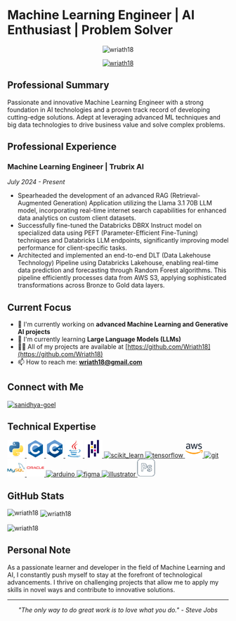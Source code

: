 <h1 align="center> Sanidhya Goel</h1>

<h3 align="center">Machine Learning Engineer | AI Enthusiast | Problem Solver</h3>

<p align="center">
  <img src="https://komarev.com/ghpvc/?username=wriath18&label=Profile%20views&color=0e75b6&style=flat" alt="wriath18" />
</p>

<p align="center">
  <a href="https://github.com/ryo-ma/github-profile-trophy">
    <img src="https://github-profile-trophy.vercel.app/?username=wriath18" alt="wriath18" />
  </a>
</p>

## Professional Summary

Passionate and innovative Machine Learning Engineer with a strong foundation in AI technologies and a proven track record of developing cutting-edge solutions. Adept at leveraging advanced ML techniques and big data technologies to drive business value and solve complex problems.

## Professional Experience

### Machine Learning Engineer | Trubrix AI
*July 2024 - Present*

- Spearheaded the development of an advanced RAG (Retrieval-Augmented Generation) Application utilizing the Llama 3.1 70B LLM model, incorporating real-time internet search capabilities for enhanced data analytics on custom client datasets.
- Successfully fine-tuned the Databricks DBRX Instruct model on specialized data using PEFT (Parameter-Efficient Fine-Tuning) techniques and Databricks LLM endpoints, significantly improving model performance for client-specific tasks.
- Architected and implemented an end-to-end DLT (Data Lakehouse Technology) Pipeline using Databricks Lakehouse, enabling real-time data prediction and forecasting through Random Forest algorithms. This pipeline efficiently processes data from AWS S3, applying sophisticated transformations across Bronze to Gold data layers.

## Current Focus

- 🔭 I'm currently working on **advanced Machine Learning and Generative AI projects**
- 🌱 I'm currently learning **Large Language Models (LLMs)**
- 👨‍💻 All of my projects are available at [https://github.com/Wriath18](https://github.com/Wriath18)
- 📫 How to reach me: **wriath18@gmail.com**

## Connect with Me

<p align="left">
  <a href="https://linkedin.com/in/sanidhya-goel-2499991b1/" target="blank">
    <img align="center" src="https://raw.githubusercontent.com/rahuldkjain/github-profile-readme-generator/master/src/images/icons/Social/linked-in-alt.svg" alt="sanidhya-goel" height="30" width="40" />
  </a>
</p>

## Technical Expertise

<p align="left">
  <a href="https://www.python.org" target="_blank" rel="noreferrer">
    <img src="https://raw.githubusercontent.com/devicons/devicon/master/icons/python/python-original.svg" alt="python" width="40" height="40"/>
  </a>
  <a href="https://www.cprogramming.com/" target="_blank" rel="noreferrer">
    <img src="https://raw.githubusercontent.com/devicons/devicon/master/icons/c/c-original.svg" alt="c" width="40" height="40"/>
  </a>
  <a href="https://www.w3schools.com/cpp/" target="_blank" rel="noreferrer">
    <img src="https://raw.githubusercontent.com/devicons/devicon/master/icons/cplusplus/cplusplus-original.svg" alt="cplusplus" width="40" height="40"/>
  </a>
  <a href="https://www.java.com" target="_blank" rel="noreferrer">
    <img src="https://raw.githubusercontent.com/devicons/devicon/master/icons/java/java-original.svg" alt="java" width="40" height="40"/>
  </a>
  <a href="https://pandas.pydata.org/" target="_blank" rel="noreferrer">
    <img src="https://raw.githubusercontent.com/devicons/devicon/2ae2a900d2f041da66e950e4d48052658d850630/icons/pandas/pandas-original.svg" alt="pandas" width="40" height="40"/>
  </a>
  <a href="https://scikit-learn.org/" target="_blank" rel="noreferrer">
    <img src="https://upload.wikimedia.org/wikipedia/commons/0/05/Scikit_learn_logo_small.svg" alt="scikit_learn" width="40" height="40"/>
  </a>
  <a href="https://www.tensorflow.org" target="_blank" rel="noreferrer">
    <img src="https://www.vectorlogo.zone/logos/tensorflow/tensorflow-icon.svg" alt="tensorflow" width="40" height="40"/>
  </a>
  <a href="https://aws.amazon.com" target="_blank" rel="noreferrer">
    <img src="https://raw.githubusercontent.com/devicons/devicon/master/icons/amazonwebservices/amazonwebservices-original-wordmark.svg" alt="aws" width="40" height="40"/>
  </a>
  <a href="https://git-scm.com/" target="_blank" rel="noreferrer">
    <img src="https://www.vectorlogo.zone/logos/git-scm/git-scm-icon.svg" alt="git" width="40" height="40"/>
  </a>
  <a href="https://www.mysql.com/" target="_blank" rel="noreferrer">
    <img src="https://raw.githubusercontent.com/devicons/devicon/master/icons/mysql/mysql-original-wordmark.svg" alt="mysql" width="40" height="40"/>
  </a>
  <a href="https://www.oracle.com/" target="_blank" rel="noreferrer">
    <img src="https://raw.githubusercontent.com/devicons/devicon/master/icons/oracle/oracle-original.svg" alt="oracle" width="40" height="40"/>
  </a>
  <a href="https://www.arduino.cc/" target="_blank" rel="noreferrer">
    <img src="https://cdn.worldvectorlogo.com/logos/arduino-1.svg" alt="arduino" width="40" height="40"/>
  </a>
  <a href="https://www.figma.com/" target="_blank" rel="noreferrer">
    <img src="https://www.vectorlogo.zone/logos/figma/figma-icon.svg" alt="figma" width="40" height="40"/>
  </a>
  <a href="https://www.adobe.com/in/products/illustrator.html" target="_blank" rel="noreferrer">
    <img src="https://www.vectorlogo.zone/logos/adobe_illustrator/adobe_illustrator-icon.svg" alt="illustrator" width="40" height="40"/>
  </a>
  <a href="https://www.photoshop.com/en" target="_blank" rel="noreferrer">
    <img src="https://raw.githubusercontent.com/devicons/devicon/master/icons/photoshop/photoshop-line.svg" alt="photoshop" width="40" height="40"/>
  </a>
</p>

## GitHub Stats

<p>
  <img align="left" src="https://github-readme-stats.vercel.app/api/top-langs?username=wriath18&show_icons=true&locale=en&layout=compact" alt="wriath18" />
</p>

<p>
  &nbsp;<img align="center" src="https://github-readme-stats.vercel.app/api?username=wriath18&show_icons=true&locale=en" alt="wriath18" />
</p>

<p>
  <img align="center" src="https://github-readme-streak-stats.herokuapp.com/?user=wriath18&" alt="wriath18" />
</p>

## Personal Note

As a passionate learner and developer in the field of Machine Learning and AI, I constantly push myself to stay at the forefront of technological advancements. I thrive on challenging projects that allow me to apply my skills in novel ways and contribute to innovative solutions.

---

<p align="center"><i>"The only way to do great work is to love what you do." - Steve Jobs</i></p>
